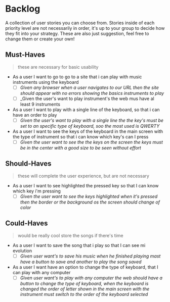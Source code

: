 # Backlog

A collection of user stories you can choose from. Stories inside of each priority level are not necessarily in order, it's up to your group to decide how they fit into your strategy. These are also just suggestion, feel free to change them or create your own!

## Must-Haves

> these are necessary for basic usability

- As a user I want to go to go to a site  that i can play with music instruments using the keyboard
  - [ ] _Given any browser when a user navigates to our URL then the site should appear with no errors showing the basics instruments to play_
  - [ ] _Given the user's want to play instrument's the web mus have al least 9 instruments

- As a user I want to play with a single line of the keyboard, so that i can have an order to play
  - [ ] _Given the user's want to play with a single line the the key's must be set to an specific type of keyboard, soo the most used is QWERTY_

- As a user I want to see the keys of the keyboard in the main screen with the type of instrument so that i can know which key's can I press
  - [ ] _Given the user want to see the the keys on the screen the keys must be in the center with a good size to be seen without effort_

## Should-Haves

> these will complete the user experience, but are not necessary

- As a user I want to see highlighted the pressed key so that I can know which key i'm pressing
  - [ ] _Given the user want to see the keys highlighted  when  it's pressed  then the border or the background os the screen should change of color_

## Could-Haves

> would be really cool store the songs if there's time

- As a user I want to save the song that i play so that I can see mi evolution
  - [ ] _Given user want's to save his music  when he finished playing mast have a button to save and another to play the song saved_

- As a user I want have an option to change the type of keyboard, that I can play with any computer
  - [ ] _Given user want's to play with any computer the web should have a button to change the type of keyboard, when the keyboard is changed the order of letter shown in the main screen with the instrument must switch to the order of the keyboard selected_  
